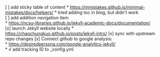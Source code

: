 [ ] add sticky table of content
    * https://mmistakes.github.io/minimal-mistakes/docs/helpers/
        * tried adding toc in blog, but didn't work  
[ ] add addition navigation item  
    * https://ncsu-libraries.github.io/jekyll-academic-docs/documentation/  
[x] launch Jekyll website locally
    * https://chaochungkuo.github.io/posts/jekyll-intro/
[x] sync with upstream repo changes
[x] Connect github to google analysis:  
    * https://desiredpersona.com/google-analytics-jekyll/  
    * √ add tracking ID to _config.yml

